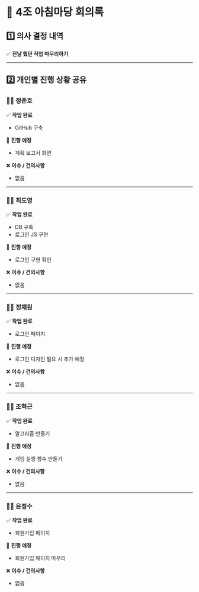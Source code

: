 # 📌 4조 아침마당 회의록

## 1️⃣ 의사 결정 내역
✅ **전날 했던 작업 마무리하기**

---

## 2️⃣ 개인별 진행 상황 공유

### 👨‍💻 **정준호**
✅ **작업 완료**  
- GitHub 구축  

🚀 **진행 예정**  
- 계획 보고서 화면  

❌ **이슈 / 건의사항**  
- 없음  

---

### 👨‍💻 **최도영**
✅ **작업 완료**  
- DB 구축  
- 로그인 JS 구현  

🚀 **진행 예정**  
- 로그인 구현 확인  

❌ **이슈 / 건의사항**  
- 없음  

---

### 👩‍💻 **정채원**
✅ **작업 완료**  
- 로그인 페이지  

🚀 **진행 예정**  
- 로그인 디자인 필요 시 추가 예정  

❌ **이슈 / 건의사항**  
- 없음  

---

### 👨‍💻 **조혁근**
✅ **작업 완료**  
- 알고리즘 만들기  

🚀 **진행 예정**  
- 게임 실행 함수 만들기  

❌ **이슈 / 건의사항**  
- 없음  

---

### 👨‍💻 **윤정수**
✅ **작업 완료**  
- 회원가입 페이지  

🚀 **진행 예정**  
- 회원가입 페이지 마무리  

❌ **이슈 / 건의사항**  
- 없음  
